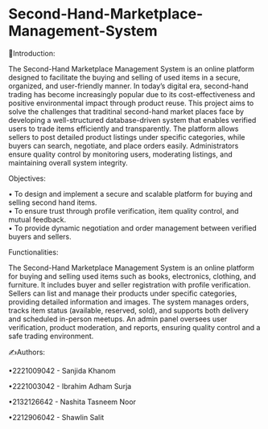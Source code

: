 # Second-Hand-Marketplace-Management-System

📌Introduction:

The Second-Hand Marketplace Management System is an online platform designed to facilitate the buying and selling of used items in a secure, organized, and user-friendly manner. In today’s digital era, second-hand trading has become increasingly popular due to its cost-effectiveness and positive environmental impact through product reuse. This project aims to solve the challenges that traditinal second-hand market places face by developing a well-structured database-driven system that enables verified users to trade items efficiently and transparently. The platform allows sellers to post detailed product listings under specific categories, while buyers can search, negotiate, and place orders easily. Administrators ensure quality control by monitoring users, moderating listings, and maintaining overall system integrity.



 Objectives: 

• To design and implement a secure and scalable platform for buying and selling second hand items.  
• To ensure trust through profile verification, item quality control, and mutual feedback.  
• To provide dynamic negotiation and order management between verified buyers and sellers.  



 Functionalities: 

The Second-Hand Marketplace Management System is an online platform for buying and selling used items such as books, electronics, clothing, and furniture. It includes buyer and seller registration with profile verification. Sellers can list and manage their products under specific categories, providing detailed information and images. The system manages orders, tracks item status (available, reserved, sold), and supports both delivery and scheduled in-person meetups. An admin panel oversees user verification, product moderation, and reports, ensuring quality control and a safe trading environment. 



✍️Authors:

   •2221009042 - Sanjida Khanom
   
   •2221003042 - Ibrahim Adham Surja
   
   •2132126642 - Nashita Tasneem Noor
   
   •2212906042	- Shawlin Salit
